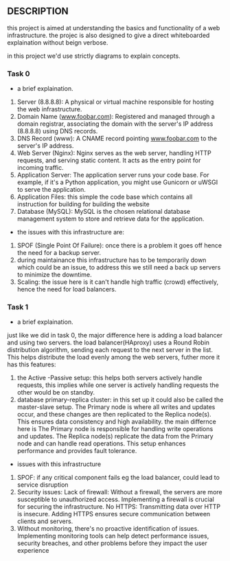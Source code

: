 ## DESCRIPTION

this project is aimed at understanding the basics and functionality of a web infrastructure. the projec is also designed to give a direct whiteboarded  explaination without beign verbose.

in this project we'd use strictly diagrams to explain concepts.

### Task 0
- a brief explaination.
1. Server (8.8.8.8):
A physical or virtual machine responsible for hosting the web infrastructure.
2. Domain Name (www.foobar.com):
Registered and managed through a domain registrar, associating the domain with the server's IP address (8.8.8.8) using DNS records.
3. DNS Record (www):
A CNAME record pointing www.foobar.com to the server's IP address.
4. Web Server (Nginx):
Nginx serves as the web server, handling HTTP requests, and serving static content. It acts as the entry point for incoming traffic.
5. Application Server:
The application server runs your code base. For example, if it's a Python application, you might use Gunicorn or uWSGI to serve the application.
6. Application Files:
this simple the code base which contains all instruction for building for building the website
7. Database (MySQL):
MySQL is the chosen relational database management system to store and retrieve data for the application.
- the issues with this infrastructure are:
1. SPOF (Single Point Of Failure):
once there is a problem it goes off hence the need for a backup server.
2. during maintainance this infrastructure has to be temporarily down which could be an issue, to address this we still need a back up servers to minimize the downtime.
3. Scaling: the issue here is it can't handle high traffic (crowd) effectively, hence the need for load balancers.

### Task 1
- a brief explaination.

just like we did in task 0, the major difference here is adding a load balancer and using two servers.
the load balancer(HAproxy) uses a Round Robin distribution algorithm, sending each request to the next server in the list. This helps distribute the load evenly among the web servers, futher more it has this features:
1. the Active -Passive setup: this helps both servers actively handle requests, this implies while one server is actively handling requests the other would be on standby.
2. database primary-replica cluster: in this set up it could also be called the master-slave  setup. The Primary node is where all writes and updates occur, and these changes are then replicated to the Replica node(s). This ensures data consistency and high availability. the main differnce here is The Primary node is responsible for handling write operations and updates. The Replica node(s) replicate the data from the Primary node and can handle read operations. This setup enhances performance and provides fault tolerance.

- issues with this infrastructure
1. SPOF: if any critical component fails eg the load balancer, could lead to service disruption
2. Security issues:
Lack of firewall: Without a firewall, the servers are more susceptible to unauthorized access. Implementing a firewall is crucial for securing the infrastructure.
No HTTPS: Transmitting data over HTTP is insecure. Adding HTTPS ensures secure communication between clients and servers.
3. Without monitoring, there's no proactive identification of issues. Implementing monitoring tools can help detect performance issues, security breaches, and other problems before they impact the user experience
